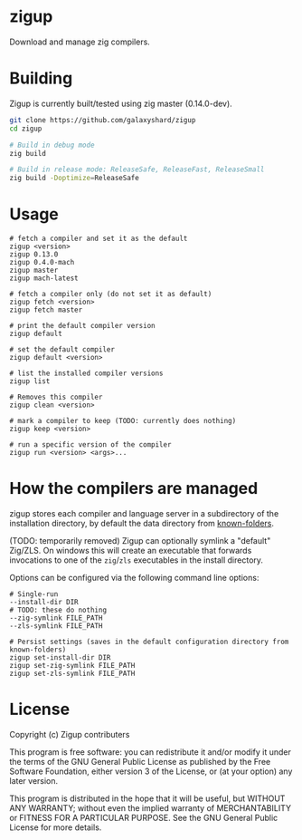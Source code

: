 # zigup

Download and manage zig compilers.

# Building

Zigup is currently built/tested using zig master (0.14.0-dev).

```sh
git clone https://github.com/galaxyshard/zigup
cd zigup

# Build in debug mode
zig build

# Build in release mode: ReleaseSafe, ReleaseFast, ReleaseSmall
zig build -Doptimize=ReleaseSafe
```

# Usage

```
# fetch a compiler and set it as the default
zigup <version>
zigup 0.13.0
zigup 0.4.0-mach
zigup master
zigup mach-latest

# fetch a compiler only (do not set it as default)
zigup fetch <version>
zigup fetch master

# print the default compiler version
zigup default

# set the default compiler
zigup default <version>

# list the installed compiler versions
zigup list

# Removes this compiler
zigup clean <version>

# mark a compiler to keep (TODO: currently does nothing)
zigup keep <version>

# run a specific version of the compiler
zigup run <version> <args>...
```

# How the compilers are managed

zigup stores each compiler and language server in a subdirectory of the installation directory, by default the data directory from [known-folders](https://github.com/ziglibs/known-folders).

(TODO: temporarily removed) Zigup can optionally symlink a "default" Zig/ZLS. On windows this will create an executable that forwards invocations to one of the `zig`/`zls` executables in the install directory.

Options can be configured via the following command line options:
```
# Single-run
--install-dir DIR
# TODO: these do nothing
--zig-symlink FILE_PATH
--zls-symlink FILE_PATH

# Persist settings (saves in the default configuration directory from known-folders)
zigup set-install-dir DIR
zigup set-zig-symlink FILE_PATH
zigup set-zls-symlink FILE_PATH
```

# License

Copyright (c) Zigup contributers

This program is free software: you can redistribute it and/or modify it under the terms of the GNU General Public License as published by the Free Software Foundation, either version 3 of the License, or (at your option) any later version.

This program is distributed in the hope that it will be useful, but WITHOUT ANY WARRANTY; without even the implied warranty of MERCHANTABILITY or FITNESS FOR A PARTICULAR PURPOSE.  See the GNU General Public License for more details.
